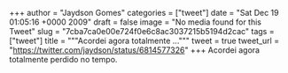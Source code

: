 
+++
author = "Jaydson Gomes"
categories = ["tweet"]
date = "Sat Dec 19 01:05:16 +0000 2009"
draft = false
image = "No media found for this Tweet"
slug = "7cba7ca0e00e724f0e6c8ac3037215b5194d2cac"
tags = ["tweet"]
title = """Acordei agora totalmente ..."""
tweet = true
tweet_url = "https://twitter.com/jaydson/status/6814577326"
+++
Acordei agora totalmente perdido no tempo.
